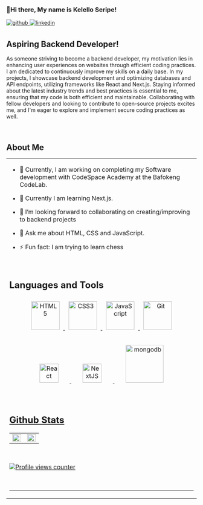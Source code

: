 ### 👋Hi there, My name is Kelello Seripe!

<a href="https://github.com/Kelello-7206" target="_blank">
<img src=https://img.shields.io/badge/github-%2324292e.svg?&style=for-the-badge&logo=github&logoColor=white alt=github style="margin-bottom: 6px;" />
</a>
<a href="https://www.linkedin.com/in/tumelo-kelello-seripe-2b2a86276/" target="_blank">
<img src=https://img.shields.io/badge/linkedin-%231E77B5.svg?&style=for-the-badge&logo=linkedin&logoColor=white alt=linkedin style="margin-bottom: 6px;" />
</a>

## Aspiring Backend Developer!

As someone striving to become a backend developer, my motivation lies in enhancing user experiences on websites through efficient coding practices. I am dedicated to continuously improve my skills on a daily base. In my projects, I showcase backend development and optimizing databases and API endpoints, utilizing frameworks like React and Next.js. Staying informed about the latest industry trends and best practices is essential to me, ensuring that my code is both efficient and maintainable. Collaborating with fellow developers and looking to contribute to open-source projects excites me, and I'm eager to explore and implement secure coding practices as well.

<br/>  

## About Me   
<table><tr><td valign="top" width="50%">

- 🔭 Currently, I am working on completing my Software development with CodeSpace Academy at the Bafokeng CodeLab.
  
- 🌱 Currently I am learning Next.js.
  
- 👯 I’m looking forward to collaborating on creating/improving to backend projects

- 💬 Ask me about HTML, CSS and JavaScript.

- ⚡ Fun fact: I am trying to learn chess

<br/>  

## Languages and Tools  
<div align="center"> 
<a href="https://en.wikipedia.org/wiki/HTML5" target="_blank"><img style="margin: 10px" src="https://profilinator.rishav.dev/skills-assets/html5-original-wordmark.svg" alt="HTML5" height="75" />
</a>
<a href="https://www.w3schools.com/css/" target="_blank"><img style="margin: 10px" src="https://profilinator.rishav.dev/skills-assets/css3-original-wordmark.svg" alt="CSS3" height="75" />
</a>  
<a href="https://www.javascript.com/" target="_blank"><img style="margin: 10px" src="https://profilinator.rishav.dev/skills-assets/javascript-original.svg" alt="JavaScript" height="75" />
</a>  
<a href="https://github.com/" target="_blank"><img style="margin: 10px" src="https://github.githubassets.com/images/modules/logos_page/GitHub-Mark.png" alt="Git" height="75" /></a>
</a>
<a href="https://react.dev/" target="_blank"><img style="margin: 30px" src="https://upload.wikimedia.org/wikipedia/commons/thumb/a/a7/React-icon.svg/2300px-React-icon.svg.png" alt="React" height="50" />
</a>
<a href="https://nextjs.org/docs/pages/api-reference/" target="_blank"><img style="margin: 30px" src="https://cdn.sanity.io/images/3do82whm/next/4b1f008289a88f4438a1c983fb32cf1a636d9d0e-1000x667.png?w=1000&h=667&fit=clip&auto=format" alt="NextJS" height="50" />
</a>
<a href="https://www.mongodb.com/docs/" target="_blank"><img style="margin: 30px" src="https://miro.medium.com/v2/resize:fit:640/1*m2M7BVJ5XC96hpl_lgKIkg.gif" alt="mongodb" height="100" />

</div> 

<br/> 

## Github Stats  
<table><tr><td valign="top" width="50%">

<img src="https://github-readme-stats.vercel.app/api?username=Kelello-7206&show_icons=true&count_private=true&hide_border=true" align="left" style="width: 100%" />

</td><td valign="top" width="50%">

<img src="https://github-readme-stats.vercel.app/api/top-langs/?username=Kelello-7206&show_border=true&layout=compact" align="left" style="width: 100%" />

</td></tr></table>  

<br/>  

![Profile views counter](https://komarev.com/ghpvc/?username=Kelello-7206&&style=flat-square)  

<br/>  

----
 

